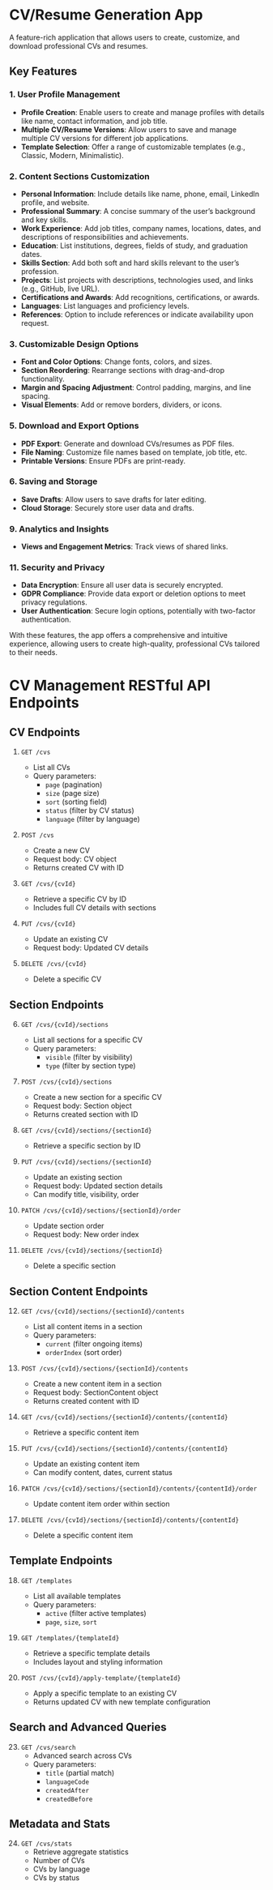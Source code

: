 
# CV/Resume Generation App

A feature-rich application that allows users to create, customize, and download professional CVs and resumes.

## Key Features

### 1. User Profile Management
- **Profile Creation**: Enable users to create and manage profiles with details like name, contact information, and job title.
- **Multiple CV/Resume Versions**: Allow users to save and manage multiple CV versions for different job applications.
- **Template Selection**: Offer a range of customizable templates (e.g., Classic, Modern, Minimalistic).

### 2. Content Sections Customization
- **Personal Information**: Include details like name, phone, email, LinkedIn profile, and website.
- **Professional Summary**: A concise summary of the user’s background and key skills.
- **Work Experience**: Add job titles, company names, locations, dates, and descriptions of responsibilities and achievements.
- **Education**: List institutions, degrees, fields of study, and graduation dates.
- **Skills Section**: Add both soft and hard skills relevant to the user’s profession.
- **Projects**: List projects with descriptions, technologies used, and links (e.g., GitHub, live URL).
- **Certifications and Awards**: Add recognitions, certifications, or awards.
- **Languages**: List languages and proficiency levels.
- **References**: Option to include references or indicate availability upon request.

### 3. Customizable Design Options
- **Font and Color Options**: Change fonts, colors, and sizes.
- **Section Reordering**: Rearrange sections with drag-and-drop functionality.
- **Margin and Spacing Adjustment**: Control padding, margins, and line spacing.
- **Visual Elements**: Add or remove borders, dividers, or icons.


### 5. Download and Export Options
- **PDF Export**: Generate and download CVs/resumes as PDF files.
- **File Naming**: Customize file names based on template, job title, etc.
- **Printable Versions**: Ensure PDFs are print-ready.

### 6. Saving and Storage
- **Save Drafts**: Allow users to save drafts for later editing.
- **Cloud Storage**: Securely store user data and drafts.


### 9. Analytics and Insights
- **Views and Engagement Metrics**: Track views of shared links.

### 11. Security and Privacy
- **Data Encryption**: Ensure all user data is securely encrypted.
- **GDPR Compliance**: Provide data export or deletion options to meet privacy regulations.
- **User Authentication**: Secure login options, potentially with two-factor authentication.

With these features, the app offers a comprehensive and intuitive experience, allowing users to create high-quality, professional CVs tailored to their needs.


# CV Management RESTful API Endpoints

## CV Endpoints
1. `GET /cvs`
   - List all CVs
   - Query parameters: 
     - `page` (pagination)
     - `size` (page size)
     - `sort` (sorting field)
     - `status` (filter by CV status)
     - `language` (filter by language)

2. `POST /cvs`
   - Create a new CV
   - Request body: CV object
   - Returns created CV with ID

3. `GET /cvs/{cvId}`
   - Retrieve a specific CV by ID
   - Includes full CV details with sections

4. `PUT /cvs/{cvId}`
   - Update an existing CV
   - Request body: Updated CV details

5. `DELETE /cvs/{cvId}`
   - Delete a specific CV

## Section Endpoints
6. `GET /cvs/{cvId}/sections`
   - List all sections for a specific CV
   - Query parameters:
     - `visible` (filter by visibility)
     - `type` (filter by section type)

7. `POST /cvs/{cvId}/sections`
   - Create a new section for a specific CV
   - Request body: Section object
   - Returns created section with ID

8. `GET /cvs/{cvId}/sections/{sectionId}`
   - Retrieve a specific section by ID

9. `PUT /cvs/{cvId}/sections/{sectionId}`
   - Update an existing section
   - Request body: Updated section details
   - Can modify title, visibility, order

10. `PATCH /cvs/{cvId}/sections/{sectionId}/order`
    - Update section order
    - Request body: New order index

11. `DELETE /cvs/{cvId}/sections/{sectionId}`
    - Delete a specific section

## Section Content Endpoints
12. `GET /cvs/{cvId}/sections/{sectionId}/contents`
    - List all content items in a section
    - Query parameters:
      - `current` (filter ongoing items)
      - `orderIndex` (sort order)

13. `POST /cvs/{cvId}/sections/{sectionId}/contents`
    - Create a new content item in a section
    - Request body: SectionContent object
    - Returns created content with ID

14. `GET /cvs/{cvId}/sections/{sectionId}/contents/{contentId}`
    - Retrieve a specific content item

15. `PUT /cvs/{cvId}/sections/{sectionId}/contents/{contentId}`
    - Update an existing content item
    - Can modify content, dates, current status

16. `PATCH /cvs/{cvId}/sections/{sectionId}/contents/{contentId}/order`
    - Update content item order within section

17. `DELETE /cvs/{cvId}/sections/{sectionId}/contents/{contentId}`
    - Delete a specific content item

## Template Endpoints
18. `GET /templates`
    - List all available templates
    - Query parameters:
      - `active` (filter active templates)
      - `page`, `size`, `sort`

19. `GET /templates/{templateId}`
    - Retrieve a specific template details
    - Includes layout and styling information

20. `POST /cvs/{cvId}/apply-template/{templateId}`
    - Apply a specific template to an existing CV
    - Returns updated CV with new template configuration

## Search and Advanced Queries
23. `GET /cvs/search`
    - Advanced search across CVs
    - Query parameters:
      - `title` (partial match)
      - `languageCode`
      - `createdAfter`
      - `createdBefore`

## Metadata and Stats
24. `GET /cvs/stats`
    - Retrieve aggregate statistics
    - Number of CVs
    - CVs by language
    - CVs by status
